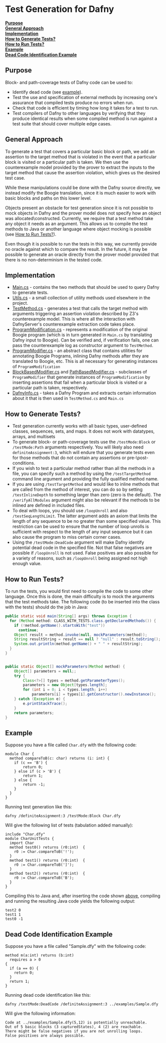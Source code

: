 # Test Generation for Dafny

[**Purpose**](#purpose) <br>
[**General Approach**](#general-approach) <br>
[**Implementation**](#implementation) <br>
[**How to Generate Tests?**](#how-to-generate-tests) <br>
[**How to Run Tests?**](#how-to-run-tests) <br>
[**Example**](#example) <br>
[**Dead Code Identification Example**](#dead-code-identification-example)

## Purpose

Block- and path-coverage tests of Dafny code can be used to:
- Identify dead code (see [example](#dead-code-identification-example)).
- Test the use and specification of external methods by increasing one's
  assurance that compiled tests produce no errors when run.
- Check that code is efficient by timing how long it takes for a test to run.
- Test compilers of Dafny to other languages by verifying that they produce
  identical results when some compiled method is run against a test suite that
  should cover multiple edge cases.

## General Approach

To generate a test that covers a particular basic block or path, we add an
assertion to the target method that is violated in the event that a particular
block is visited or a particular path is taken. We then use the counterexample
model provided by the prover to extract the inputs to the target method that
cause the assertion violation, which gives us the desired test case.

While these manipulations could be done with the Dafny source directly, we
instead modify the Boogie translation, since it is much easier to work
with basic blocks and paths on this lower level.

Objects present an obstacle for test generation since it is not possible to
mock objects in Dafny and the prover model does not specify how an object was
allocated\constructed. Currently, we require that a test method take any
object it needs as an argument. This allows us to compile the test methods
to Java or another language where object mocking is possible (see
[How to Run Tests?](#how-to-run-tests)).

Even though it is possible to run the tests in this way, we currently provide
no oracle against which to compare the result. In the future, it may be
possible to generate an oracle directly from the prover model provided that
there is no non-determinism in the tested code.


## Implementation

- [Main.cs](Main.cs) - contains the two methods that should be used to query
  Dafny to generate tests.
- [Utils.cs](Utils.cs) - a small collection of utility methods used elsewhere
  in the project.
- [TestMethod.cs](TestMethod.cs) - generates a test that calls the target
  method with arguments triggering an assertion violation described by Z3's
  counterexample model. This is where all the interaction with DafnyServer's
  counterexample extraction code takes place.
- [ProgramModification.cs](ProgramModification.cs) - represents a modification
  of the original Boogie program (which is in turn generated in `Main.cs` by
  translating Dafny input to Boogie). Can be verified and, if verification
  fails, one can pass the counterexample log as constructor
  argument to `TestMethod`.
- [ProgramModifier.cs](ProgramModifier.cs) - an abstract class that contains
  utilities for annotating Boogie Programs, inlining Dafny methods after they
  are translated to Boogie, etc. This is all necessary for generating
  instances of `ProgramModification`
- [BlockBasedModifier.cs](BlockBasedModifier.cs) and
  [PathBasedModifier.cs](PathBasedModifier.cs) - subclasses of
  `ProgramModifier` that generate instances of `ProgramModification` by
  inserting assertions that fail when a particular block is visited or a
  particular path is taken, respectively.
- [DafnyInfo.cs](DafnyInfo.cs) - takes a Dafny Program and extracts certain
  information about it that is then used in `TestMethod.cs` and `Main.cs`

## How to Generate Tests?

- Test generation currently works with all basic types, user-defined classes,
  sequences, sets, and maps. It does not work with datatypes, arrays, and
  multisets
- To generate block- or path-coverage tests use the `/testMode:Block` or
  `/testMode:Path` arguments respectively. You will likely also need
  `definiteAssignment:3`, which will endure that you generate tests even for those
  methods that do not contain any assertions or pre-\post-conditions.
- If you wish to test a particular method rather than all the methods in a
  file, you can specify such a method by using the `/testTargetMethod` command line
  argument and providing the fully qualified method name.
- If you are using `/testTargetMethod` and would like to inline methods that are
  called from the method of interest, you can do so by setting
  `/testInlineDepth` to something larger than zero (zero is the default). The
  `/verifyAllModules` argument might also be relevant if the methods to be
  inlined are defined in included files.
- To deal with loops, you should use `/loopUnroll` and also `/testSeqLengthLimit`.
  The latter argument adds an axiom that limits the length of any sequence to
  be no greater than some specified value. This restriction can be used to
  ensure that the number of loop unrolls is sufficient with respect to the
  length of any input sequence but it can also cause the program to miss
  certain corner cases.
- Using the `/testMode:DeadCode` argument will make Dafny identify potential
  dead code in the specified file. Not that false negatives are possible if
  `/loopUnroll` is not used. False positives are also possible for a variety of
  reasons, such as `/loopUnroll` being assigned not high enough value.

## How to Run Tests?

To run the tests, you would first need to compile the code to some other
language. Once this is done, the main difficulty is to mock the arguments
that the test methods take. The following code (to be inserted into the class
with the tests) should do the job in Java:

```java
public static void main(String[] args) throws Exception {
  for (Method method: CLASS_WITH_TESTS.class.getDeclaredMethods()) {
    if (!method.getName().startsWith("test"))
      continue;
    Object result = method.invoke(null, mockParameters(method));
    String resultString = result == null ? "null" : result.toString();
    System.out.println(method.getName() + " " + resultString);
  }
}


public static Object[] mockParameters(Method method) {
    Object[] parameters = null;;
    try {
        Class<?>[] types = method.getParameterTypes();
        parameters = new Object[types.length];
        for (int i = 0; i < types.length; i++)
            parameters[i] = types[i].getConstructor().newInstance();
    } catch (Exception e) {
        e.printStackTrace();
    }
    return parameters;
}
```

## Example

Suppose you have a file called `Char.dfy` with the following code:
```
module Char {
  method compareToB(c: char) returns (i: int) {
    if (c == 'B') {
        return 0;
    } else if (c > 'B') {
        return 1;
    } else {
        return -1;
    }
  }
}
```
Running test generation like this:

```dafny /definiteAssignment:3 /testMode:Block Char.dfy ```

Will give the following list of tests (tabulation added manually):
```
include "Char.dfy"
module CharUnitTests {
  import Char
  method test0() returns (r0:int)  {
    r0 := Char.compareToB('!');
  }
  method test1() returns (r0:int)  {
    r0 := Char.compareToB(']');
  }
  method test2() returns (r0:int)  {
    r0 := Char.compareToB('B');
  }
}
```

Compiling this to Java and, after inserting the code shown
[above](#how-to-run-tests), compiling and running the resulting Java code
yields the following output:

```
test2 0
test1 1
test0 -1
```

## Dead Code Identification Example

Suppose you have a file called "Sample.dfy" with the following code:

```
method m(a:int) returns (b:int)
  requires a > 0
{
  if (a == 0) {
    return 0;
  }
  return 1;
}
```

Running dead code identification like this:

`dafny /testMode:DeadCode /definiteAssignment:3 ../examples/Sample.dfy`

Will give the following information:

```
Code at ../examples/Sample.dfy(5,12) is potentially unreachable.
Out of 5 basic blocks (3 capturedStates), 4 (2) are reachable.
There might be false negatives if you are not unrolling loops.
False positives are always possible.
```